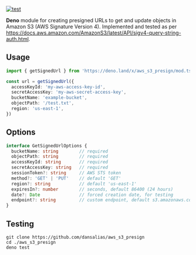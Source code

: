 [![test](https://github.com/dansalias/aws_s3_presign/actions/workflows/test.yml/badge.svg)](https://github.com/dansalias/aws_s3_presign/actions/workflows/test.yml)

__Deno__ module for creating presigned URLs to get and update objects in Amazon
S3 (AWS Signature Version 4). Implemented and tested as per
https://docs.aws.amazon.com/AmazonS3/latest/API/sigv4-query-string-auth.html.

## Usage
```ts
import { getSignedUrl } from 'https://deno.land/x/aws_s3_presign/mod.ts'

const url = getSignedUrl({
  accessKeyId: 'my-aws-access-key-id',
  secretAccessKey: 'my-aws-secret-access-key',
  bucketName: 'example-bucket',
  objectPath: '/test.txt',
  region: 'us-east-1',
})
```

## Options
```ts
interface GetSignedUrlOptions {
  bucketName: string        // required
  objectPath: string        // required
  accessKeyId: string       // required
  secretAccessKey: string   // required
  sessionToken?: string     // AWS STS token
  method?: 'GET' | 'PUT'    // default 'GET'
  region?: string           // default 'us-east-1'
  expiresIn?: number        // seconds, default 86400 (24 hours)
  date?: Date               // forced creation date, for testing
  endpoint?: string         // custom endpoint, default s3.amazonaws.com
}
```

## Testing
```
git clone https://github.com/dansalias/aws_s3_presign
cd ./aws_s3_presign
deno test
```

